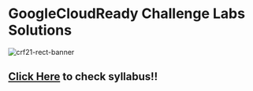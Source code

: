 # GoogleCloudReady Challenge Labs Solutions

![crf21-rect-banner](https://user-images.githubusercontent.com/39642060/113485580-eb301180-94cb-11eb-9041-5517d41ee882.png)

## [Click Here](https://bit.ly/crf-syllabus) to check syllabus!!
